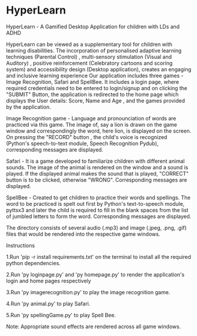# HyperLearn
HyperLearn - A Gamified Desktop Application for children with LDs and ADHD

HyperLearn can be viewed as a supplementary tool for children with learning disabilities. The incorporation of personalised adaptive learning techniques (Parental Control) , multi-sensory stimulation (Visual and Auditory) , positive reinforcement (Celebratory cartoons and scoring system) and accessibility design (Desktop application), creates an engaging and inclusive learning experience
Our application includes three games - Image Recognition, Safari and SpellBee. It includes a login page, where required credentials need to be entered to login/signup and on clicking the "SUBMIT" Button, the application is redirected to the home page which displays the User details: Score, Name and Age , and the games provided by the application.

Image Recognition game - Language and pronounciation of words are practiced via this game. The image of, say a lion is drawn on the game window and correspondingly the word, here lion, is displayed on the screen. On pressing the "RECORD" button , the child's voice is recognized (Python's speech-to-text module, Speech Recognition Pydub), corresponding messages are displayed.

Safari - It is a game developed to familiarize children with different animal sounds. The image of the animal is rendered on the window and a sound is played. If the displayed animal makes the sound that is played, "CORRECT" button is to be clicked, otherwise "WRONG". Corresponding messages are displayed.

SpellBee - Created to get children to practice their words and spellings. The word to be practiced is spelt out first by Python's text-to-speech module, pyttsx3 and later the child is required to fill in the blank spaces from the list of jumbled letters to form the word. Corresponding messages are displayed.

The directory consists of several audio (.mp3) and image (.jpeg, .png, .gif) files that would be rendered into the respective game windows.

Instructions

1.Run 'pip -r install requirements.txt' on the terminal to install all the required python dependencies.

2.Run 'py loginpage.py' and 'py homepage.py' to render the application's login and home pages respectively

3.Run 'py imagerecognition.py' to play the image recognition game.

4.Run 'py animal.py' to play Safari.

5.Run 'py spellingGame.py' to play Spell Bee.


Note: Appropriate sound effects are rendered across all game windows.
